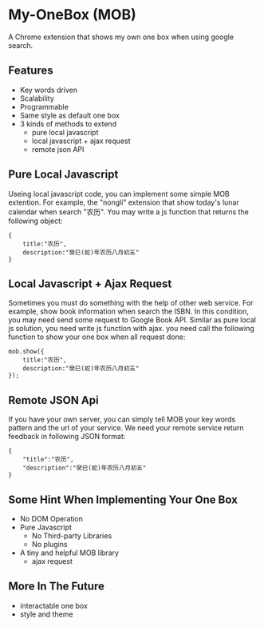 My-OneBox (MOB)
=========

A Chrome extension that shows my own one box when using google search.

Features
--------
 * Key words driven
 * Scalability
 * Programmable
 * Same style as default one box
 * 3 kinds of methods to extend
 	* pure local javascript
 	* local javascript + ajax request
 	* remote json API
 	

Pure Local Javascript
---------------------
Useing local javascript code, you can implement some simple MOB extention. For example, the "nongli" extension that show today's lunar calendar when search "农历". You may write a js function that returns the following object:

	{
		title:"农历",
		description:"癸巳(蛇)年农历八月初五"
	}

Local Javascript + Ajax Request
-------------------------------
Sometimes you must do something with the help of other web service. For example, show book information when search the ISBN. In this condition, you may need send some request to Google Book API. Similar as pure local js solution, you need write js function with ajax. you need call the following function to show your one box when all request done:

	mob.show({
		title:"农历",
		description:"癸巳(蛇)年农历八月初五"
	});

Remote JSON Api
---------------
If you have your own server, you can simply tell MOB your key words pattern and the url of your service. We need your remote service return feedback in following JSON format:

	{
		"title":"农历",
		"description":"癸巳(蛇)年农历八月初五"
	}
	
Some Hint When Implementing Your One Box
----------------------------------------
 * No DOM Operation
 * Pure Javascript
 	* No Third-party Libraries
 	* No plugins
 * A tiny and helpful MOB library
 	* ajax request

More In The Future
------------------
 * interactable one box
 * style and theme